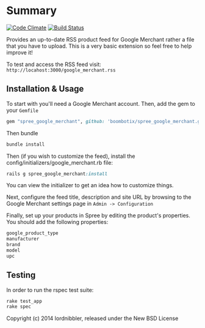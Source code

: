 # Summary

[![Code Climate](https://codeclimate.com/repos/5313bdf0695680405a00c039/badges/cd37fe1b53bc4d556c29/gpa.png)](https://codeclimate.com/repos/5313bdf0695680405a00c039/feed)
[![Build Status](https://travis-ci.org/Lordnibbler/spree_google_merchant.png?branch=2-4-stable)](https://travis-ci.org/Lordnibbler/spree_google_merchant)

Provides an up-to-date RSS product feed for Google Merchant rather a file that you have to upload. This is a very basic extension so feel free to help improve it!

To test and access the RSS feed visit:
`http://locahost:3000/google_merchant.rss`

## Installation & Usage

To start with you'll need a Google Merchant account. Then, add the gem to your `Gemfile`

```ruby
gem "spree_google_merchant", github: 'boombotix/spree_google_merchant.git'
```

Then bundle

```ruby
bundle install
```

Then (if you wish to customize the feed), install the config/initializers/google_merchant.rb file:

```ruby
rails g spree_google_merchant:install
```

You can view the initializer to get an idea how to customize things.

Next, configure the feed title, description and site URL by browsing to the Google Merchant settings page in `Admin -> Configuration`

Finally, set up your products in Spree by editing the product's properties.  You should add the following properties:

```sh
google_product_type
manufacturer
brand
model
upc
```

## Testing
In order to run the rspec test suite:

```ruby
rake test_app
rake spec
```

Copyright (c) 2014 lordnibbler, released under the New BSD License
